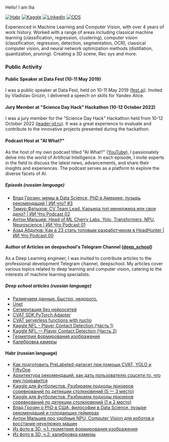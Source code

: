 Hello! I am Ilia

[![Habr](https://img.shields.io/badge/Habr-Ilya12c-blue)](https://habr.com/ru/users/Ilya12c/)
[![Kaggle](https://img.shields.io/badge/Kaggle-Ilia-blue)](https://www.kaggle.com/techguardian)
[![LinkedIn](https://img.shields.io/badge/LinkedIn-IliaB12-blue)](https://www.linkedin.com/in/ilia-bakalets/)
[![ODS](https://img.shields.io/badge/ODS-IliaB12-blue)](https://ods.ai/users/aaeeb52d7d6b)

Experienced in Machine Learning and Computer Vision, with over 4 years of work history. Worked with a range of areas including classical machine learning (classification, regression, clustering), computer vision (classification, regression, detection, segmentation, OCR), classical computer vision, and neural network optimization methods (distillation, quantization, pruning). Creating a 3D scene, Rec sys and more.

### Public Activity

#### Public Speaker at Data Fest (10-11 May 2019)
I was a public speaker at Data Fest, held on 10-11 May 2019 ([fest.ai](https://fest.ai)). Invited by Vladislav Grozin, I delivered a speech on skills for Yandex Alice.

#### Jury Member at "Science Day Hack" Hackathon (10-12 October 2022)
I was a jury member for the "Science Day Hack" Hackathon held from 10-12 October 2022 ([leader-id.ru](https://leader-id.ru/events/337378)). It was a great experience to evaluate and contribute to the innovative projects presented during the hackathon.

#### Podcast Host at "AI What?"
As the host of my own podcast titled "AI What?" ([YouTube](https://www.youtube.com/@ai_what/)), I passionately delve into the world of Artificial Intelligence. In each episode, I invite experts in the field to discuss the latest news, advancements, and share their insights and experiences. The podcast serves as a platform to explore the diverse facets of AI.

##### Episods (russian language)
<!-- HABR:START -->
- [Влад Грозин: мемы в Data Science, PhD в Америке, пузырь рекомендаций | ИИ что? #3](https://www.youtube.com/watch?v=t5myT5RVKP0&t=377s&ab_channel=ИИчто)
- [Тимур Фатыхов: CV Team Lead. Карьера топ менеджера или свое дело? | ИИ Что Podcast 02](https://www.youtube.com/watch?v=n09uz1B5S0o&t=3161s&ab_channel=ИИчто)
- [Антон Мальцев: Head of ML Cherry Labs, Yolo, Transformers, NPU, Neuroscience | ИИ Что Podcast 01](https://www.youtube.com/watch?v=HpOZ5h8cz68&t=1489s&ab_channel=ИИчто)
- [Азад Абдулов: Как в 23 стать топовым разработчиком в HeadHunter | ИИ Что Podcast 00](https://www.youtube.com/watch?v=U9J6e05j4yg&t=2188s&ab_channel=ИИчто)
<!-- HABR:END -->

#### Author of Articles on deepschool's Telegram Channel ([deep_school](https://t.me/deep_school))
As a Deep Learning engineer, I was invited to contribute articles to the professional development Telegram channel, deepschool. My articles cover various topics related to deep learning and computer vision, catering to the interests of machine learning specialists.

##### Deep school articles (russian language)
<!-- HABR:START -->
- [Размечаем данные. Быстро, недорого.](https://telegra.ph/Razmechaem-dannye-Bystro-nedorogo-12-27)
- [Unet](https://deepschool-pro.notion.site/Unet-bf1d734f847e4bfd8d8c795cdfa6bbc6)
- [Сегментация без нейросетей](https://deepschool-pro.notion.site/1d0506d7612947cb9946ba72843662c2)
- [CVAT SDK PyTorch Adapter](https://deepschool-pro.notion.site/CVAT-SDK-PyTorch-Adapter-e223563927454322a8d56076e59b8b17)
- [CVAT serverless functions with nuclio](https://deepschool-pro.notion.site/CVAT-serverless-functions-with-nuclio-a7d17d3b29894d3c82a3b8d60c6e57c8)
- [Kaggle NFL - Player Contact Detection (Часть 1)](https://deepschool-pro.notion.site/Kaggle-NFL-Player-Contact-Detection-1-c88d8e50dc89408b8fe83fe776a65d2b)
- [Kaggle NFL — Player Contact Detection (Часть 2)](https://deepschool-pro.notion.site/Kaggle-NFL-Player-Contact-Detection-2-4e123d37bddf41089fd28bf4b377343b)
- [Геометрия формирования изображения](https://deepschool-pro.notion.site/c1c2f3d5265943b7a228eed71b89c060)
- [Калибровка камеры](https://deepschool-pro.notion.site/e434d0f2fe144734a7577d5540debbd3)
<!-- HABR:END -->

#### Habr (russian language)
<!-- HABR:START -->
- [Как подготовить PreLabeled-датасет при помощи CVAT, YOLO и FiftyOne](https://habr.com/ru/companies/magnus-tech/articles/744504/)
- [Архитектура рекомендаций: как дать пользователю соцсети то, что ему понравится](https://habr.com/ru/companies/magnus-tech/articles/753706/)
- [Kaggle для футболистов. Разбираем подходы призеров соревнований по детекции столкновений (5 — 3 место)](https://habr.com/ru/companies/magnus-tech/articles/750746/)
- [Kaggle для футболистов. Разбираем подходы призеров соревнований по детекции столкновений (1 и 2 место)](https://habr.com/ru/companies/magnus-tech/articles/756628/)
- [Влад Грозин о PhD в США, философии в Data Science, пузыре рекомендаций и голодающих геймерах](https://habr.com/ru/companies/magnus-tech/articles/759426/)
- [Антон Мальцев про удобные NPU, Computer Vision для коботов и восстание неуклюжих машин](https://habr.com/ru/companies/magnus-tech/articles/768476/)
- [Из фото в 3D, ч.1: геометрия формирования изображения](https://habr.com/ru/companies/magnus-tech/articles/770930/)
- [Из фото в 3D, ч.2: калибровка камеры](https://habr.com/ru/companies/magnus-tech/articles/772534/)
<!-- HABR:END -->
